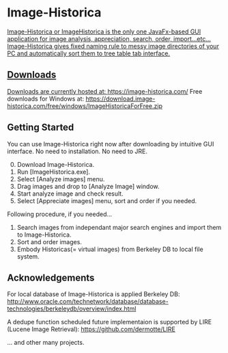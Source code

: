 # Image-Historica
<a href="https://image-historica.com/" img src="https://github.com/Image-Historica/Image-Historica/wiki/Image-Historica.png">

Image-Historica or ImageHistorica is the only one JavaFx-based GUI application for image analysis, appreciation, search, order, import...etc...
Image-Historica gives fixed naming rule to messy image directories of your PC and automatically sort them to tree table tab interface.

## Downloads ##
Downloads are currently hosted at: https://image-historica.com/
Free downloads for Windows at: https://download.image-historica.com/free/windows/ImageHistoricaForFree.zip

## Getting Started ##
You can use Image-Historica right now after downloading by intuitive GUI interface.
No need to installation.
No need to JRE.

0. Download Image-Historica.
0. Run [ImageHistorica.exe].
0. Select [Analyze images] menu.
0. Drag images and drop to [Analyze Image] window.
0. Start analyze image and check result.
0. Select [Appreciate images] menu, sort and order if you needed.

Following procedure, if you needed...
1. Search images from independant major search engines and import them to Image-Historica.
1. Sort and order images.
1. Embody Historicas(= virtual images) from Berkeley DB to local file system.

## Acknowledgements ##
For local database of Image-Historica is applied Berkeley DB: http://www.oracle.com/technetwork/database/database-technologies/berkeleydb/overview/index.html

A dedupe function scheduled future implementaion is supported by LIRE (Lucene Image Retrieval): https://github.com/dermotte/LIRE

... and other many projects.
